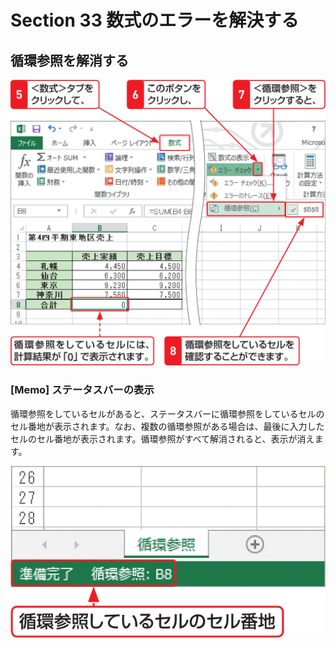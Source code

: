 # Section 33 数式のエラーを解決する

## 循環参照を解消する

![](003.png)

### [Memo] ステータスバーの表示

循環参照をしているセルがあると、ステータスバーに循環参照をしているセルのセル番地が表示されます。なお、複数の循環参照がある場合は、最後に入力したセルのセル番地が表示されます。循環参照がすべて解消されると、表示が消えます。

![memo](004.png)